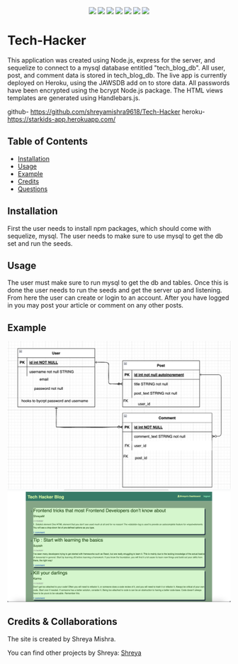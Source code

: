 <p align="center">
    <img src="https://img.shields.io/badge/Javascript-yellow" />
    <img src="https://img.shields.io/badge/express-orange" />
    <img src="https://img.shields.io/badge/Sequelize-blue"  />
    <img src="https://img.shields.io/badge/mySQL-blue"  />
    <img src="https://img.shields.io/badge/dotenv-green" />
    <img src="https://img.shields.io/badge/node.js-blue"/>
    <img src="https://img.shields.io/badge/handlebars-red"/>

</p>

# Tech-Hacker

This application was created using Node.js, express for the server, and sequelize to connect to a mysql database entitled "tech_blog_db".  All user, post, and comment data is stored in tech_blog_db.  The live app is currently deployed on Heroku, using the JAWSDB add on to store data.  All passwords have been encrypted using the bcrypt Node.js package.  The HTML views templates are generated using Handlebars.js.

github- https://github.com/shreyamishra9618/Tech-Hacker
heroku- https://starkids-app.herokuapp.com/


## Table of Contents

- [Installation](#installation)
- [Usage](#usage)
- [Example](#example)
- [Credits](#credits)
- [Questions](#questions)



## Installation
First the user needs to install npm packages, which should come with sequelize, mysql. The user needs to make sure to use mysql to get the db set and run the seeds.

## Usage
The user must make sure to run mysql to get the db and tables. Once this is done the user needs to run the seeds and get the server up and listening. From here the user can create or login to an account. After you have logged in you may post your article or comment on any other posts.

## Example
![The basic table structure.](./public/images/Table_Struct.png)
![This is the home page.](public/images/websiteImg.png)



## Credits & Collaborations
The site is created by Shreya Mishra.
 
 You can find other projects by Shreya:  [Shreya](https://github.com/shreyamishra9618)